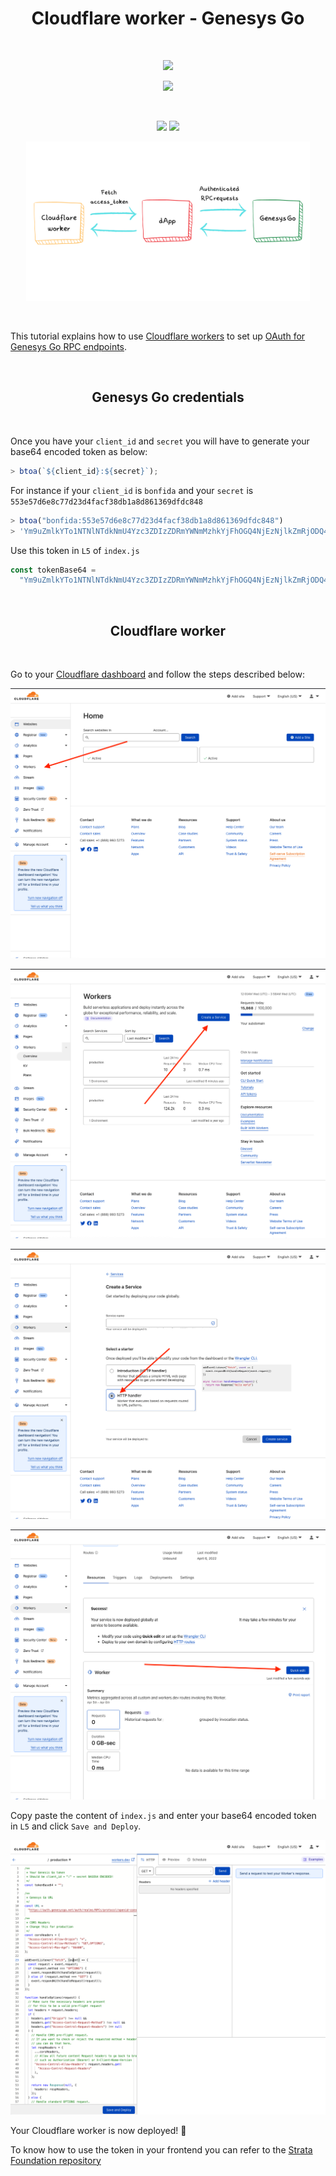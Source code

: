 <h1 align="center">Cloudflare worker - Genesys Go</h1>
<br />
<p align="center">
<img width="250" src="https://i.imgur.com/nn7LMNV.png"/>
</p>
<p align="center">
<a href="https://twitter.com/bonfida">
<img src="https://img.shields.io/twitter/url?label=Bonfida&style=social&url=https%3A%2F%2Ftwitter.com%2Fbonfida">
</a>
</p>

<br />

<p align="center">
<img src="https://img.shields.io/badge/JavaScript-323330?style=for-the-badge&logo=javascript&logoColor=F7DF1E" />
<img src="https://img.shields.io/badge/Cloudflare-F38020?style=for-the-badge&logo=Cloudflare&logoColor=white" />
</p>

<p align="center">
<img width="90%" src="assets/overview.png" />
</p>
<br/>

This tutorial explains how to use [Cloudflare workers](https://workers.cloudflare.com/) to set up [OAuth for Genesys Go RPC endpoints](https://genesysgo.medium.com/a-primer-to-genesysgo-network-auth-a3c678a9dc2a).

<br />
<h2 align="center">Genesys Go credentials</h2>
<br />

Once you have your `client_id` and `secret` you will have to generate your base64 encoded token as below:

```js
> btoa(`${client_id}:${secret}`);
```

For instance if your `client_id` is `bonfida` and your `secret` is `553e57d6e8c77d23d4facf38db1a8d861369dfdc848`

```js
> btoa("bonfida:553e57d6e8c77d23d4facf38db1a8d861369dfdc848")
> 'Ym9uZmlkYTo1NTNlNTdkNmU4Yzc3ZDIzZDRmYWNmMzhkYjFhOGQ4NjEzNjlkZmRjODQ4' // Your base64 encoded token
```

Use this token in `L5` of `index.js`

```js
const tokenBase64 =
  "Ym9uZmlkYTo1NTNlNTdkNmU4Yzc3ZDIzZDRmYWNmMzhkYjFhOGQ4NjEzNjlkZmRjODQ4";
```

<br />
<h2 align="center">Cloudflare worker</h2>
<br />

Go to your [Cloudflare dashboard](https://www.cloudflare.com/en-gb/) and follow the steps described below:

![1](/assets/1.png)

![2](/assets/2.png)

![3](/assets/3.png)

![4](/assets/4.png)

Copy paste the content of `index.js` and enter your base64 encoded token in `L5` and click `Save and Deploy`.

![5](/assets/5.png)

Your Cloudflare worker is now deployed! 🚀

To know how to use the token in your frontend you can refer to the [Strata Foundation repository](https://github.com/StrataFoundation/strata/tree/master/packages/web3-token-auth#web3-token-auth-middleware)
